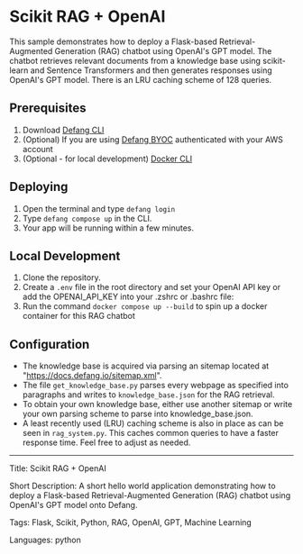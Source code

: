 # Scikit RAG + OpenAI

This sample demonstrates how to deploy a Flask-based Retrieval-Augmented Generation (RAG) chatbot using OpenAI's GPT model. The chatbot retrieves relevant documents from a knowledge base using scikit-learn and Sentence Transformers and then generates responses using OpenAI's GPT model. There is an LRU caching scheme of 128 queries.

## Prerequisites

1. Download [Defang CLI](https://github.com/DefangLabs/defang)
2. (Optional) If you are using [Defang BYOC](https://docs.aws.amazon.com/cli/latest/userguide/cli-chap-configure.html) authenticated with your AWS account
3. (Optional - for local development) [Docker CLI](https://docs.docker.com/engine/install/)

## Deploying

1. Open the terminal and type `defang login`
2. Type `defang compose up` in the CLI.
3. Your app will be running within a few minutes.

## Local Development

1. Clone the repository.
2. Create a `.env` file in the root directory and set your OpenAI API key or add the OPENAI_API_KEY into your .zshrc or .bashrc file:
3. Run the command `docker compose up --build` to spin up a docker container for this RAG chatbot

## Configuration

- The knowledge base is acquired via parsing an sitemap located at "https://docs.defang.io/sitemap.xml".
- The file `get_knowledge_base.py` parses every webpage as specified into paragraphs and writes to `knowledge_base.json` for the RAG retrieval.
- To obtain your own knowledge base, either use another sitemap or write your own parsing scheme to parse into knowledge_base.json.
- A least recently used (LRU) caching scheme is also in place as can be seen in `rag_system.py`. This caches common queries to have a faster response time. Feel free to adjust as needed.

---

Title: Scikit RAG + OpenAI

Short Description: A short hello world application demonstrating how to deploy a Flask-based Retrieval-Augmented Generation (RAG) chatbot using OpenAI's GPT model onto Defang.

Tags: Flask, Scikit, Python, RAG, OpenAI, GPT, Machine Learning

Languages: python
